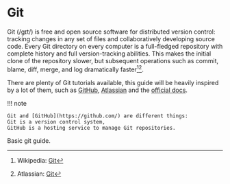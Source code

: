 # Git

Git (/ɡɪt/) is free and open source software for distributed version control:
tracking changes in any set of files and collaboratively developing source code.
Every Git directory on every computer is a full-fledged repository
with complete history and full version-tracking abilities.
This makes the initial clone of the repository slower, but subsequent operations such as commit, blame, diff, merge, and log dramatically faster[^1][^2].

There are plenty of Git tutorials available,
this guide will be heavily inspired by a lot of them, such as
[GitHub](https://docs.github.com/en/get-started/quickstart/hello-world),
[Atlassian](https://www.atlassian.com/git)
and the
[official docs](https://git-scm.com/doc).

!!! note

    Git and [GitHub](https://github.com/) are different things:
    Git is a version control system,
    GitHub is a hosting service to manage Git repositories.

Basic git guide.

[^1]: Wikipedia: [Git](https://en.wikipedia.org/wiki/Git)
[^2]: Atlassian: [Git](https://www.atlassian.com/git)
